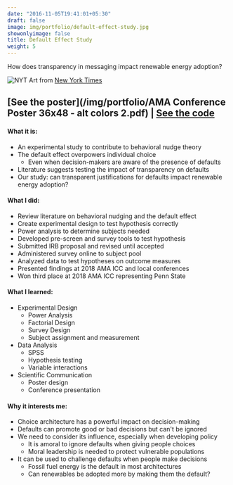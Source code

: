 ```yaml
---
date: "2016-11-05T19:41:01+05:30"
draft: false
image: img/portfolio/default-effect-study.jpg
showonlyimage: false
title: Default Effect Study
weight: 5
---
```


How does transparency in messaging impact renewable energy adoption?
<!--more-->

![NYT][1]
Art from [New York Times](https://www.nytimes.com/2018/10/06/opinion/sunday/behavioral-economics.html?rref=collection/column/Gray%20Matter)

## [**See the poster**](/img/portfolio/AMA Conference Poster 36x48 - alt colors 2.pdf) | [**See the code**](https://github.com/jbixon13/Swim-Lab)

#### What it is:  
* An experimental study to contribute to behavioral nudge theory 
* The default effect overpowers individual choice 
  + Even when decision-makers are aware of the presence of defaults
* Literature suggests testing the impact of transparency on defaults
* Our study: can transparent justifications for defaults impact renewable energy adoption?

#### What I did:  
* Review literature on behavioral nudging and the default effect
* Create experimental design to test hypothesis correctly 
* Power analysis to determine subjects needed 
* Developed pre-screen and survey tools to test hypothesis
* Submitted IRB proposal and revised until accepted
* Administered survey online to subject pool
* Analyzed data to test hypotheses on outcome measures
* Presented findings at 2018 AMA ICC and local conferences
* Won third place at 2018 AMA ICC representing Penn State 

#### What I learned:  
* Experimental Design
  + Power Analysis 
  + Factorial Design
  + Survey Design
  + Subject assignment and measurement 
* Data Analysis 
  + SPSS
  + Hypothesis testing
  + Variable interactions
* Scientific Communication
  + Poster design
  + Conference presentation

#### Why it interests me:  
* Choice architecture has a powerful impact on decision-making 
* Defaults can promote good or bad decisions but can't be ignored 
* We need to consider its influence, especially when developing policy
  + It is amoral to ignore defaults when giving people choices
  + Moral leadership is needed to protect vulnerable populations
* It can be used to challenge defaults when people make decisions
  + Fossil fuel energy is the default in most architectures
  + Can renewables be adopted more by making them the default?

[1]: /img/portfolio/default-effect-study.jpg

